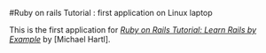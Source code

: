 
#Ruby on rails Tutorial : first application on Linux laptop

This is the first application for [*Ruby on Rails Tutorial: Learn Rails by Example*](http://railsturorial.org) by [Michael Hartl].


